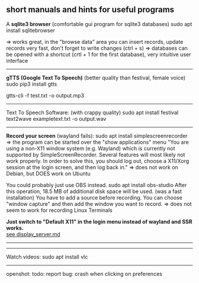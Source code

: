 ## short manuals and hints for useful programs

A **sqlite3 browser** (comfortable gui program for sqlite3 databases)
sudo apt install sqlitebrowser

=> works great, in the "browse data" area you can insert records, update records very fast, don't forget to write changes (ctrl + s)
=> databases can be opened with a shortcut (crtl + 1 for the first database), very intuitive user interface

-------------------------------------------------------------------------------------------------

**gTTS (Google Text To Speech)** (better quality than festival, female voice)
sudo pip3 install gtts

gtts-cli -f test.txt -o output.mp3

-------------------------------------------------------------------------------------------------

Text To Speech Software: (with crappy quality)
sudo apt install festival
text2wave exampletext.txt -o output.wav

-------------------------------------------------------------------------------------------------

**Record your screen** (wayland fails):
sudo apt install simplescreenrecorder
=> the program can be started over the "show applications" menu
"You are using a non-X11 window system (e.g. Wayland) which is currently not supported by SimpleScreenRecorder.
Several features will most likely not work properly.
In order to solve this, you should log out, choose a X11/Xorg session at the login screen, and then log back in."
=> does not work on Debian, but DOES work on Ubuntu

You could probably just use OBS instead.
sudo apt install obs-studio
After this operation, 18.5 MB of additional disk space will be used.
(was a fast installation)
You have to add a source before recording.
You can choose "window capture" and then add the window you want to record.
=> does not seem to work for recording Linux Terminals

**Just switch to "Default X11" in the login menu instead of wayland and SSR works.**  
[see display_server.md](display_server.md)
___
-------------------------------------------------------------------------------------------------

Watch videos:
sudo apt install vlc

-------------------------------------------------------------------------------------------------

openshot:
todo: report bug: crash when clicking on preferences
